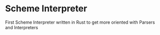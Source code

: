 # Scheme Interpreter

First Scheme Interpreter written in Rust to get more oriented with Parsers and Interpreters